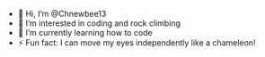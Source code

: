 - 👋 Hi, I’m @Chnewbee13
- 👀 I’m interested in coding and rock climbing
- 🌱 I’m currently learning how to code
- ⚡ Fun fact: I can move my eyes independently like a chameleon!

<!---
Chnewbee13/Chnewbee13 is a ✨ special ✨ repository because its `README.md` (this file) appears on your GitHub profile.
You can click the Preview link to take a look at your changes.
--->
